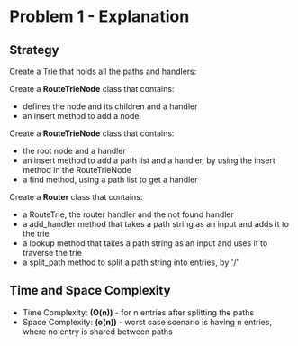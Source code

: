 # Problem 1 - Explanation
## Strategy
Create a Trie that holds all the paths and handlers:

Create a **RouteTrieNode** class that contains:
- defines the node and its children and a handler
- an insert method to add a node

Create a **RouteTrieNode** class that contains:
- the root node and a handler
- an insert method to add a path list and a handler, by using the insert method in the RouteTrieNode
- a find method, using a path list to get a handler

Create a **Router** class that contains:
- a RouteTrie, the router handler and the not found handler
- a add_handler method that takes a path string as an input and adds it to the trie
- a lookup method that takes a path string as an input and uses it to traverse the trie
- a split_path method to split a path string into entries, by '/'

## Time and Space Complexity
- Time Complexity: **(O(n))** - for n entries after splitting the paths
- Space Complexity: **(o(n))** - worst case scenario is having n entries, where no entry is shared between paths
